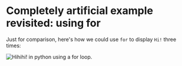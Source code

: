 # Completely artificial example revisited: using for

Just for comparison, here's how we could use `for` to display `Hi!` three times:

![Hihihi! in python using a for
loop.](17_artificial_eg_using_for_py.png)